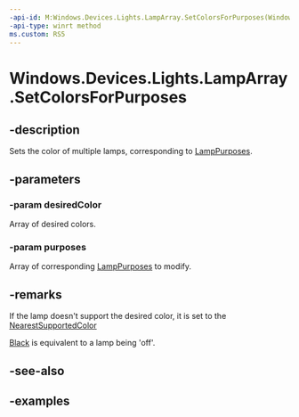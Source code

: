 ```yaml
---
-api-id: M:Windows.Devices.Lights.LampArray.SetColorsForPurposes(Windows.UI.Color,Windows.Devices.Lights.LampPurposes)
-api-type: winrt method
ms.custom: RS5
---
```


<!-- Method syntax.
public void LampArray.SetColorsForPurposes(Color desiredColor, LampPurposes purposes)
-->

# Windows.Devices.Lights.LampArray.SetColorsForPurposes

## -description
Sets the color of multiple lamps, corresponding to [LampPurposes](lamppurposes.md).
## -parameters
### -param desiredColor
Array of desired colors.

### -param purposes
Array of corresponding [LampPurposes](lamppurposes.md) to modify.

## -remarks
If the lamp doesn't support the desired color, it is set to the [NearestSupportedColor](lampinfo_getnearestsupportedcolor_1689565521.md)

[Black](../windows.ui/colors_black.md) is equivalent to a lamp being 'off'.

## -see-also

## -examples

